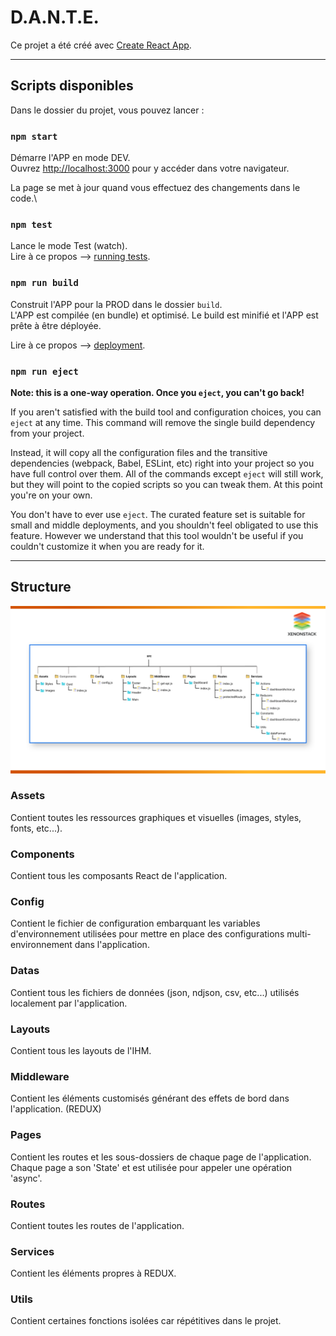 # D.A.N.T.E.
 
Ce projet a été créé avec [Create React App](https://github.com/facebook/create-react-app).

---
## Scripts disponibles

Dans le dossier du projet, vous pouvez lancer :

### `npm start`

Démarre l'APP en mode DEV.\
Ouvrez [http://localhost:3000](http://localhost:3000) pour y accéder dans votre navigateur.

La page se met à jour quand vous effectuez des changements dans le code.\

### `npm test`

Lance le mode Test (watch).\
Lire à ce propos --> [running tests](https://facebook.github.io/create-react-app/docs/running-tests).

### `npm run build`

Construit l'APP pour la PROD dans le dossier `build`.\
L'APP est compilée (en bundle) et optimisé.
Le build est minifié et l'APP est prête à être déployée.

Lire à ce propos --> [deployment](https://facebook.github.io/create-react-app/docs/deployment).

### `npm run eject`

**Note: this is a one-way operation. Once you `eject`, you can't go back!**

If you aren't satisfied with the build tool and configuration choices, you can `eject` at any time. This command will remove the single build dependency from your project.

Instead, it will copy all the configuration files and the transitive dependencies (webpack, Babel, ESLint, etc) right into your project so you have full control over them. All of the commands except `eject` will still work, but they will point to the copied scripts so you can tweak them. At this point you're on your own.

You don't have to ever use `eject`. The curated feature set is suitable for small and middle deployments, and you shouldn't feel obligated to use this feature. However we understand that this tool wouldn't be useful if you couldn't customize it when you are ready for it.

---
## Structure

![architecture du projet](./src/Assets/Images/architecture_projet.png)

### Assets
Contient toutes les ressources graphiques et visuelles (images, styles, fonts, etc...).

### Components
Contient tous les composants React de l'application.

### Config
Contient le fichier de configuration embarquant les variables d'environnement utilisées pour mettre en place des configurations multi-environnement dans l'application.

### Datas
Contient tous les fichiers de données (json, ndjson, csv, etc...) utilisés localement par l'application.

### Layouts
Contient tous les layouts de l'IHM.

### Middleware
Contient les éléments customisés générant des effets de bord dans l'application. (REDUX)

### Pages
Contient les routes et les sous-dossiers de chaque page de l'application. Chaque page a son 'State' et est utilisée pour appeler une opération 'async'.

### Routes
Contient toutes les routes de l'application.

### Services
Contient les éléments propres à REDUX.

### Utils
Contient certaines fonctions isolées car répétitives dans le projet.
